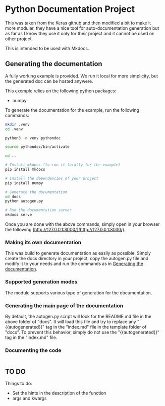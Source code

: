 # Python Documentation Project

This was taken from the Keras github and then modified a bit to make it more modular, they have a nice tool for auto-documentation generation but as far as I know they use it only for their project and it cannot be used on other project.

This is intended to be used with Mkdocs. 

## Generating the documentation

A fully working example is provided. We run it local for more simplicity, but the generated doc can be hosted anywere.

This exemple relies on the following python packages:

- numpy

To generate the documentation for the example, run the following commands:

```bash
mkdir .venv
cd .venv

python3 -m venv pythondoc

source pythondoc/bin/activate

cd ..

# Install mkdocs (to run it locally for the example)
pip install mkdocs

# Install the dependencies of your project
pip install numpy

# Generate the documentation
cd docs
python autogen.py

# Run the documentation server
mkdocs serve

```

Once you are done with the above commands, simply open in your browser the following [http://127.0.0.1:8000/](http://127.0.0.1:8000/).

### Making its own documentation

This was build to generate documentation as easily as possible. Simply create the docs directory in your project, copy the autogen.py file and modify it to your needs and run the commands as in [Generating the documentation](##Generating-the-documentation).

### Supported generation modes

The module supports various type of generation for the documentation.

### Generating the main page of the documentation

By default, the autogen.py script will look for the README.md file in the above folder of "docs". It will load this file and try to replace any "{{autogenerated}}"
tag in the "index.md" file in the template folder of "docs". To prevent this behavior, simply do not use the "{{autogenerated}}" tag in the "index.md" file.

### Documenting the code

```python

```

## TO DO

Things to do:

- Set the hints in the description of the function
- args and kwargs
